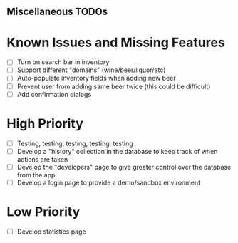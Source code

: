 ## Miscellaneous TODOs

# Known Issues and Missing Features

- [ ] Turn on search bar in inventory
- [ ] Support different "domains" (wine/beer/liquor/etc)
- [ ] Auto-populate inventory fields when adding new beer
- [ ] Prevent user from adding same beer twice (this could be difficult)
- [ ] Add confirmation dialogs

# High Priority

- [ ] Testing, testing, testing, testing, testing
- [ ] Develop a "history" collection in the database to keep track of when actions are taken
- [ ] Develop the "developers" page to give greater control over the database from the app
- [ ] Develop a login page to provide a demo/sandbox environment

# Low Priority

- [ ] Develop statistics page
